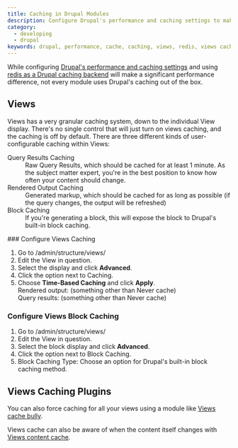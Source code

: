 ```yaml
---
title: Caching in Drupal Modules
description: Configure Drupal's performance and caching settings to make significant improvements.
category:
  - developing
  - drupal
keywords: drupal, performance, cache, caching, views, redis, views caching,
---
```

While configuring [Drupal's performance and caching settings](/docs/articles/drupal/drupal-s-performance-and-caching-settings) and using [redis as a Drupal caching backend](/docs/articles/sites/redis-as-a-caching-backend) will make a significant performance difference, not every module uses Drupal's caching out of the box.

## Views

Views has a very granular caching system, down to the individual View display. There's no single control that will just turn on views caching, and the caching is off by default. There are three different kinds of user-configurable caching within Views:
<div class="alert alert-info">
<dl>
	<dt>Query Results Caching</dt>
	<dd>Raw Query Results, which should be cached for at least 1 minute. As the subject matter expert, you're in the best position to know how often your content should change.</dd>
	<dt>Rendered Output Caching</dt>
	<dd>Generated markup, which should be cached for as long as possible (if the query changes, the output will be refreshed)</dd>
	<dt>Block Caching</dt>
	<dd>If you're generating a block, this will expose the block to Drupal's built-in block caching.</dd>
</dl>
</div>
### Configure Views Caching

1. Go to /admin/structure/views/
2. Edit the View in question.
3. Select the display and click **Advanced**.
4. Click the option next to Caching.
5. Choose **Time-Based Caching** and click **Apply**.  
  Rendered output: (something other than Never cache)  
  Query results: (something other than Never cache)

### Configure Views Block Caching

1. Go to /admin/structure/views/
2. Edit the View in question.
3. Select the block display and click **Advanced**.
4. Click the option next to Block Caching.
5. Block Caching Type: Choose an option for Drupal's built-in block caching method.

## Views Caching Plugins

You can also force caching for all your views using a module like [Views cache bully](https://drupal.org/project/views_cache_bully).

Views cache can also be aware of when the content itself changes with [Views content cache](https://drupal.org/project/views_content_cache).

